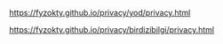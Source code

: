 https://fyzokty.github.io/privacy/yod/privacy.html

https://fyzokty.github.io/privacy/birdizibilgi/privacy.html